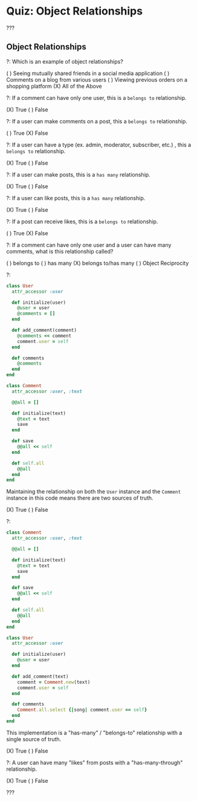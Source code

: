 # Quiz: Object Relationships

???

## Object Relationships

?: Which is an example of object relationships?

( ) Seeing mutually shared friends in a social media application ( ) Comments on a blog from various users ( ) Viewing previous orders on a shopping platform (X) All of the Above

?: If a comment can have only one user, this is a `belongs to` relationship.

(X) True ( ) False

?: If a user can make comments on a post, this a `belongs to` relationship.

( ) True (X) False

?: If a user can have a type (ex. admin, moderator, subscriber, etc.) , this a `belongs to` relationship.

(X) True ( ) False

?: If a user can make posts, this is a `has many` relationship.

(X) True ( ) False

?: If a user can like posts, this is a `has many` relationship.

(X) True ( ) False

?: If a post can receive likes, this is a `belongs to` relationship.

( ) True (X) False

?: If a comment can have only one user and a user can have many comments, what is this relationship called?

( ) belongs to ( ) has many (X) belongs to/has many ( ) Object Reciprocity

?:

```ruby
class User
  attr_accessor :user

  def initialize(user)
    @user = user
    @comments = []
  end

  def add_comment(comment)
    @comments << comment
    comment.user = self
  end

  def comments
    @comments
  end
end

class Comment
  attr_accessor :user, :text

  @@all = []

  def initialize(text)
    @text = text
    save
  end

  def save
    @@all << self
  end

  def self.all
    @@all
  end
end
```

Maintaining the relationship on both the `User` instance and the `Comment` instance in this code means there are two sources of truth.

(X) True ( ) False

?:

```ruby
class Comment
  attr_accessor :user, :text

  @@all = []

  def initialize(text)
    @text = text
    save
  end

  def save
    @@all << self
  end

  def self.all
    @@all
  end
end
```

```ruby
class User
  attr_accessor :user

  def initialize(user)
    @user = user
  end

  def add_comment(text)
    comment = Comment.new(text)
    comment.user = self
  end

  def comments
    Comment.all.select {|song| comment.user == self}
  end
end
```

This implementation is a "has-many" / "belongs-to" relationship with a single source of truth.

(X) True ( ) False

?: A user can have many "likes" from posts with a "has-many-through" relationship.

(X) True ( ) False

???
